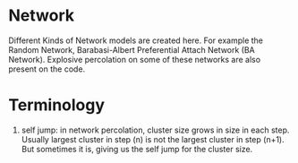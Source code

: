 # Network

Different Kinds of Network models are created here. For example the Random Network, Barabasi-Albert Preferential Attach Network (BA Network). Explosive percolation on some of these networks are also present on the code.


# Terminology
1. self jump: in network percolation, cluster size grows in size in each step.
    Usually largest cluster in step (n) is not the largest cluster in step (n+1).
    But sometimes it is, giving us the self jump for the cluster size.

